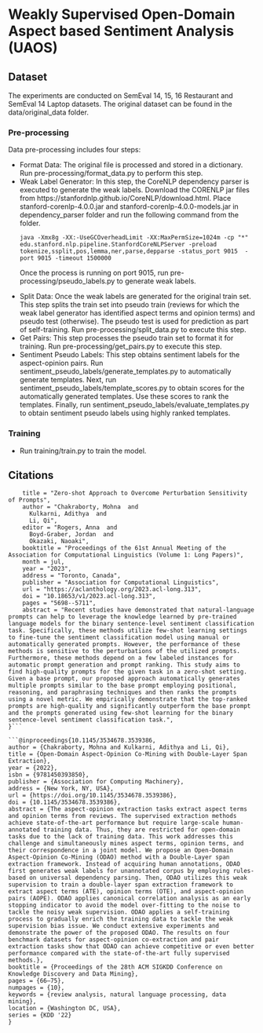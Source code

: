 <html>
<h1>Weakly Supervised Open-Domain Aspect based Sentiment Analysis (UAOS)</h1>

<h2> Dataset </h2>

The experiments are conducted on SemEval 14, 15, 16 Restaurant and SemEval 14 Laptop datasets.
The original dataset can be found in the data/original_data folder.

<h3> Pre-processing </h3>
Data pre-processing includes four steps:
<ul>
<li>Format Data: The original file is processed and stored in a dictionary.
Run pre-processing/format_data.py to perform this step.</li>
<li>Weak Label Generator: In this step, the CoreNLP dependency parser is executed
to generate the weak labels. 
Download the CORENLP jar files from https://stanfordnlp.github.io/CoreNLP/download.html.
Place stanford-corenlp-4.0.0.jar and stanford-corenlp-4.0.0-models.jar in dependency_parser folder and run the following command from the folder.

```java -Xmx8g -XX:-UseGCOverheadLimit -XX:MaxPermSize=1024m -cp "*" edu.stanford.nlp.pipeline.StanfordCoreNLPServer -preload tokenize,ssplit,pos,lemma,ner,parse,depparse -status_port 9015  -port 9015 -timeout 1500000```

Once the process is running on port 9015, run pre-processing/pseudo_labels.py to generate weak labels.
</li>
</ul>

<ul>
<li>Split Data: Once the weak labels are generated for the original train set. This step
splits the train set into pseudo train (reviews for which the weak label generator has identified aspect terms and opinion terms)
and pseudo test (otherwise). The pseudo test is used for prediction as part of self-training.
Run pre-processing/split_data.py to execute this step.
</li>
<li>Get Pairs: This step processes the pseudo train set to format it for training. Run pre-processing/get_pairs.py to execute this step.
</li>

<li> Sentiment Pseudo Labels: This step obtains sentiment labels for the aspect-opinion pairs. Run sentiment_pseudo_labels/generate_templates.py to automatically generate templates. Next, run sentiment_pseudo_labels/template_scores.py to obtain scores for the automatically generated templates. Use these scores to rank the templates. Finally, run sentiment_pseudo_labels/evaluate_templates.py to obtain sentiment pseudo labels using highly ranked templates.

</li>


</ul>

<h3>Training</h3>
<ul>
<li>Run training/train.py to train the model.</li>
</ul>


<h2>Citations</h2>

```@inproceedings{chakraborty-etal-2023-zero,
    title = "Zero-shot Approach to Overcome Perturbation Sensitivity of Prompts",
    author = "Chakraborty, Mohna  and
      Kulkarni, Adithya  and
      Li, Qi",
    editor = "Rogers, Anna  and
      Boyd-Graber, Jordan  and
      Okazaki, Naoaki",
    booktitle = "Proceedings of the 61st Annual Meeting of the Association for Computational Linguistics (Volume 1: Long Papers)",
    month = jul,
    year = "2023",
    address = "Toronto, Canada",
    publisher = "Association for Computational Linguistics",
    url = "https://aclanthology.org/2023.acl-long.313",
    doi = "10.18653/v1/2023.acl-long.313",
    pages = "5698--5711",
    abstract = "Recent studies have demonstrated that natural-language prompts can help to leverage the knowledge learned by pre-trained language models for the binary sentence-level sentiment classification task. Specifically, these methods utilize few-shot learning settings to fine-tune the sentiment classification model using manual or automatically generated prompts. However, the performance of these methods is sensitive to the perturbations of the utilized prompts. Furthermore, these methods depend on a few labeled instances for automatic prompt generation and prompt ranking. This study aims to find high-quality prompts for the given task in a zero-shot setting. Given a base prompt, our proposed approach automatically generates multiple prompts similar to the base prompt employing positional, reasoning, and paraphrasing techniques and then ranks the prompts using a novel metric. We empirically demonstrate that the top-ranked prompts are high-quality and significantly outperform the base prompt and the prompts generated using few-shot learning for the binary sentence-level sentiment classification task.",
}```

```@inproceedings{10.1145/3534678.3539386,
author = {Chakraborty, Mohna and Kulkarni, Adithya and Li, Qi},
title = {Open-Domain Aspect-Opinion Co-Mining with Double-Layer Span Extraction},
year = {2022},
isbn = {9781450393850},
publisher = {Association for Computing Machinery},
address = {New York, NY, USA},
url = {https://doi.org/10.1145/3534678.3539386},
doi = {10.1145/3534678.3539386},
abstract = {The aspect-opinion extraction tasks extract aspect terms and opinion terms from reviews. The supervised extraction methods achieve state-of-the-art performance but require large-scale human-annotated training data. Thus, they are restricted for open-domain tasks due to the lack of training data. This work addresses this challenge and simultaneously mines aspect terms, opinion terms, and their correspondence in a joint model. We propose an Open-Domain Aspect-Opinion Co-Mining (ODAO) method with a Double-Layer span extraction framework. Instead of acquiring human annotations, ODAO first generates weak labels for unannotated corpus by employing rules-based on universal dependency parsing. Then, ODAO utilizes this weak supervision to train a double-layer span extraction framework to extract aspect terms (ATE), opinion terms (OTE), and aspect-opinion pairs (AOPE). ODAO applies canonical correlation analysis as an early stopping indicator to avoid the model over-fitting to the noise to tackle the noisy weak supervision. ODAO applies a self-training process to gradually enrich the training data to tackle the weak supervision bias issue. We conduct extensive experiments and demonstrate the power of the proposed ODAO. The results on four benchmark datasets for aspect-opinion co-extraction and pair extraction tasks show that ODAO can achieve competitive or even better performance compared with the state-of-the-art fully supervised methods.},
booktitle = {Proceedings of the 28th ACM SIGKDD Conference on Knowledge Discovery and Data Mining},
pages = {66–75},
numpages = {10},
keywords = {review analysis, natural language processing, data mining},
location = {Washington DC, USA},
series = {KDD '22}
}
```

</html>